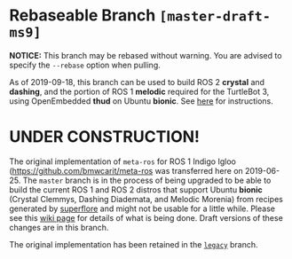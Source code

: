 # Rebaseable Branch `[master-draft-ms9]`

**NOTICE:** This branch may be rebased without warning. You are advised to
specify the `--rebase` option when pulling.

As of 2019-09-18, this branch can be used to build ROS 2 **crystal** and
**dashing**, and the portion of ROS 1 **melodic** required for the TurtleBot 3,
using OpenEmbedded **thud** on Ubuntu **bionic**. See
[here](https://github.com/ros/meta-ros/wiki/OpenEmbedded-Build-Instructions)
for instructions.

# UNDER CONSTRUCTION!

The original implementation of `meta-ros` for ROS 1 Indigo Igloo
(<https://github.com/bmwcarit/meta-ros> was transferred here on 2019-06-25. The
`master` branch is in the process of being upgraded to be able to build the
current ROS 1 and ROS 2 distros that support Ubuntu **bionic** (Crystal Clemmys,
Dashing Diademata, and Melodic Morenia) from recipes generated by
[superflore](https://github.com/ros-infrastructure/superflore/) and might not be
usable for a little while. Please see this
[wiki page](https://github.com/ros/meta-ros/wiki/Superflore-OE-Recipe-Generation-Scheme)
for details of what is being done. Draft versions of these changes are in this
branch.

The original implementation has been retained in the [`legacy`](https://github.com/ros/meta-ros/tree/legacy) branch.
